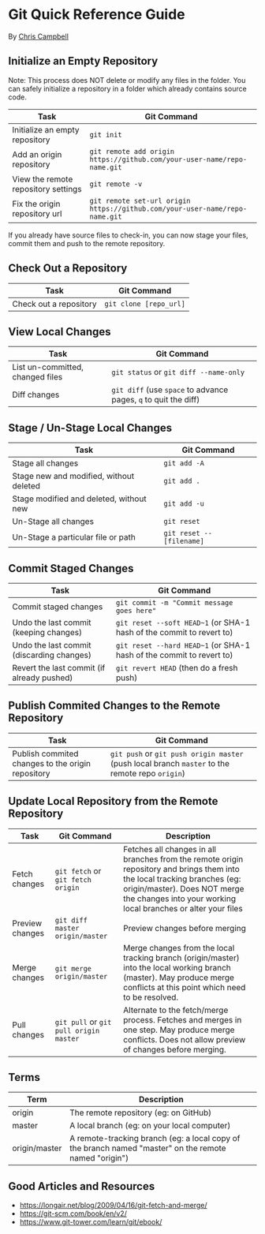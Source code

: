 # Git Quick Reference Guide

By [Chris Campbell](https://github.com/christophertcampbell)

## Initialize an Empty Repository

Note: This process does NOT delete or modify any files in the folder. You can safely initialize a repository in a folder which already contains source code.

Task | Git Command
--- | ---
Initialize an empty repository | `git init`
Add an origin repository | `git remote add origin https://github.com/your-user-name/repo-name.git`
View the remote repository settings | `git remote -v`
Fix the origin repository url | `git remote set-url origin https://github.com/your-user-name/repo-name.git`

If you already have source files to check-in, you can now stage your files, commit them and push to the remote repository.

## Check Out a Repository

Task | Git Command
--- | ---
Check out a repository | `git clone [repo_url]`

## View Local Changes

Task | Git Command
--- | ---
List un-committed, changed files | `git status` or `git diff --name-only`
Diff changes | `git diff` (use `space` to advance pages, `q` to quit the diff)

## Stage / Un-Stage Local Changes

Task | Git Command
--- | ---
Stage all changes | `git add -A`
Stage new and modified, without deleted | `git add .`
Stage modified and deleted, without new | `git add -u`
Un-Stage all changes | `git reset`
Un-Stage a particular file or path | `git reset -- [filename]`

## Commit Staged Changes

Task | Git Command
--- | ---
Commit staged changes | `git commit -m "Commit message goes here"`
Undo the last commit (keeping changes) | `git reset --soft HEAD~1` (or SHA-1 hash of the commit to revert to)
Undo the last commit (discarding changes) | `git reset --hard HEAD~1` (or SHA-1 hash of the commit to revert to)
Revert the last commit (if already pushed) | `git revert HEAD` (then do a fresh push)

## Publish Commited Changes to the Remote Repository

Task | Git Command
--- | ---
Publish commited changes to the origin repository | `git push` or `git push origin master` (push local branch `master` to the remote repo `origin`)

## Update Local Repository from the Remote Repository

Task | Git Command | Description
--- | --- | ---
Fetch changes | `git fetch` or `git fetch origin` | Fetches all changes in all branches from the remote origin repository and brings them into the local tracking branches (eg: origin/master). Does NOT merge the changes into your working local branches or alter your files
Preview changes | `git diff master origin/master` | Preview changes before merging
Merge changes | `git merge origin/master` | Merge changes from the local tracking branch (origin/master) into the local working branch (master). May produce merge conflicts at this point which need to be resolved.
Pull changes | `git pull` or `git pull origin master` | Alternate to the fetch/merge process. Fetches and merges in one step. May produce merge conflicts. Does not allow preview of changes before merging.

## Terms

Term | Description
--- | ---
origin | The remote repository (eg: on GitHub)
master | A local branch (eg: on your local computer)
origin/master | A remote-tracking branch (eg: a local copy of the branch named "master" on the remote named "origin")

## Good Articles and Resources

* <https://longair.net/blog/2009/04/16/git-fetch-and-merge/>
* <https://git-scm.com/book/en/v2/>
* <https://www.git-tower.com/learn/git/ebook/>